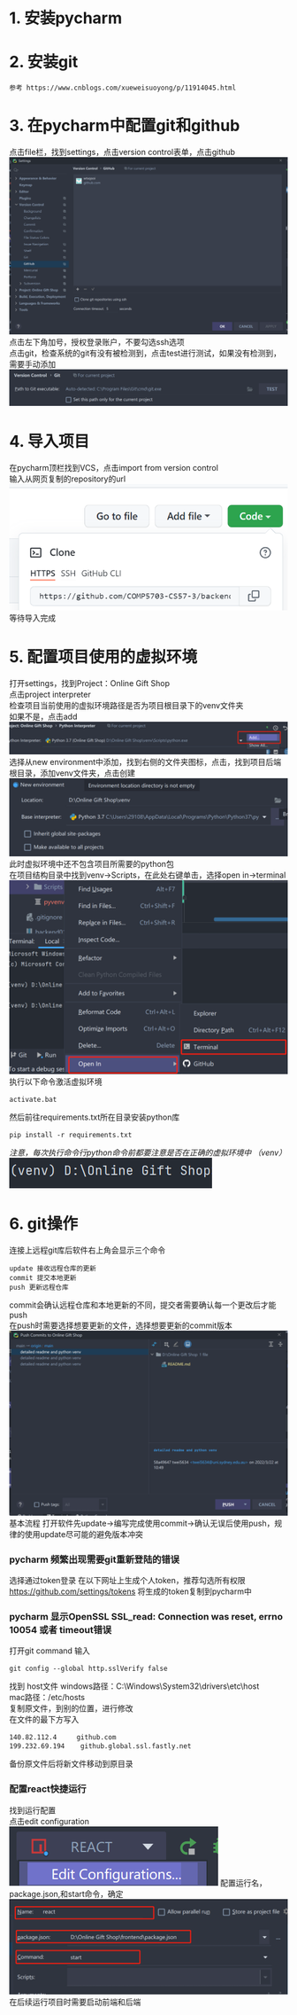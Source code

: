 # 1. 安装pycharm
# 2. 安装git
    参考 https://www.cnblogs.com/xueweisuoyong/p/11914045.html
# 3. 在pycharm中配置git和github
点击file栏，找到settings，点击version control表单，点击github    
![img.png](readme_resources/img.png)
点击左下角加号，授权登录账户，不要勾选ssh选项  
点击git，检查系统的git有没有被检测到，点击test进行测试，如果没有检测到，需要手动添加  
![img_1.png](readme_resources/img_1.png)
# 4. 导入项目
在pycharm顶栏找到VCS，点击import from version control    
输入从网页复制的repository的url  
![img_2.png](readme_resources/img_2.png)
等待导入完成  
# 5. 配置项目使用的虚拟环境
打开settings，找到Project：Online Gift Shop   
点击project interpreter  
检查项目当前使用的虚拟环境路径是否为项目根目录下的venv文件夹  
如果不是，点击add  
![img_3.png](readme_resources/img_3.png)
选择从new environment中添加，找到右侧的文件夹图标，点击，找到项目后端根目录，添加venv文件夹，点击创建 
![img_4.png](readme_resources/img_4.png)
此时虚拟环境中还不包含项目所需要的python包  
在项目结构目录中找到venv->Scripts，在此处右键单击，选择open in->terminal   
![img_5.png](readme_resources/img_5.png)
执行以下命令激活虚拟环境

    activate.bat
然后前往requirements.txt所在目录安装python库  

    pip install -r requirements.txt
*注意，每次执行命令行python命令前都要注意是否在正确的虚拟环境中 （venv）*
![img_6.png](readme_resources/img_6.png)
# 6. git操作
连接上远程git库后软件右上角会显示三个命令  

    update 接收远程仓库的更新
    commit 提交本地更新
    push 更新远程仓库
commit会确认远程仓库和本地更新的不同，提交者需要确认每一个更改后才能push  
在push时需要选择想要更新的文件，选择想要更新的commit版本 
![img.png](readme_resources/img_7.png)
基本流程 打开软件先update->编写完成使用commit->确认无误后使用push，规律的使用update尽可能的避免版本冲突  




### pycharm 频繁出现需要git重新登陆的错误
选择通过token登录
在以下网址上生成个人token，推荐勾选所有权限
    https://github.com/settings/tokens
将生成的token复制到pycharm中
### pycharm 显示OpenSSL SSL_read: Connection was reset, errno 10054 或者 timeout错误
打开git command 输入  

    git config --global http.sslVerify false
找到 host文件
windows路径：C:\Windows\System32\drivers\etc\host  
mac路径：/etc/hosts  
复制原文件，到别的位置，进行修改  
在文件的最下方写入

    140.82.112.4     github.com
    199.232.69.194    github.global.ssl.fastly.net
备份原文件后将新文件移动到原目录


### 配置react快捷运行
找到运行配置  
点击edit configuration
![img_1.png](readme_resources/img_8.png)
配置运行名，package.json,和start命令，确定
![img.png](readme_resources/img_9.png)
在后续运行项目时需要启动前端和后端


    
